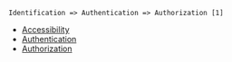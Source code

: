 
`Identification => Authentication => Authorization [1]`

- [Accessibility](./accessibility/accessibility.md)
- [Authentication](./authentication/authentication.md)
- [Authorization](./authorization/authorization.md)
